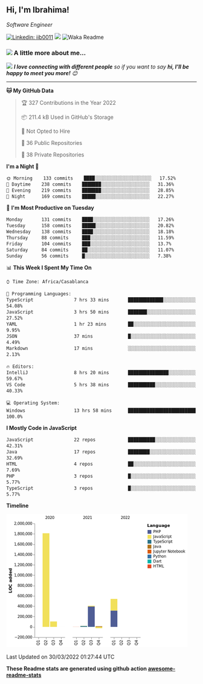 <h2>Hi, I'm Ibrahima! </h2>
<p><em>Software Engineer 
</em></p>


[![Linkedin: iib0011](https://img.shields.io/badge/-iib0011-blue?style=flat-square&logo=Linkedin&logoColor=white&link=https://www.linkedin.com/in/iib0011/)](https://www.linkedin.com/in/iib0011/)
![](https://visitor-badge.glitch.me/badge?page_id=iib0011)
![Waka Readme](https://github.com/iib0011/iib0011/workflows/Waka%20Readme/badge.svg)


### <img src="https://media.giphy.com/media/VgCDAzcKvsR6OM0uWg/giphy.gif" width="50"> A little more about me...  


<img src="https://media.giphy.com/media/LnQjpWaON8nhr21vNW/giphy.gif" width="60"> <em><b>I love connecting with different people</b> so if you want to say <b>hi, I'll be happy to meet you more!</b> 😊</em>

---
<!--START_SECTION:waka-->
**🐱 My GitHub Data** 

> 🏆 327 Contributions in the Year 2022
 > 
> 📦 211.4 kB Used in GitHub's Storage 
 > 
> 🚫 Not Opted to Hire
 > 
> 📜 36 Public Repositories 
 > 
> 🔑 38 Private Repositories  
 > 
**I'm a Night 🦉** 

```text
🌞 Morning    133 commits    ████░░░░░░░░░░░░░░░░░░░░░   17.52% 
🌆 Daytime    238 commits    ███████░░░░░░░░░░░░░░░░░░   31.36% 
🌃 Evening    219 commits    ███████░░░░░░░░░░░░░░░░░░   28.85% 
🌙 Night      169 commits    █████░░░░░░░░░░░░░░░░░░░░   22.27%

```
📅 **I'm Most Productive on Tuesday** 

```text
Monday       131 commits    ████░░░░░░░░░░░░░░░░░░░░░   17.26% 
Tuesday      158 commits    █████░░░░░░░░░░░░░░░░░░░░   20.82% 
Wednesday    138 commits    ████░░░░░░░░░░░░░░░░░░░░░   18.18% 
Thursday     88 commits     ███░░░░░░░░░░░░░░░░░░░░░░   11.59% 
Friday       104 commits    ███░░░░░░░░░░░░░░░░░░░░░░   13.7% 
Saturday     84 commits     ██░░░░░░░░░░░░░░░░░░░░░░░   11.07% 
Sunday       56 commits     █░░░░░░░░░░░░░░░░░░░░░░░░   7.38%

```


📊 **This Week I Spent My Time On** 

```text
⌚︎ Time Zone: Africa/Casablanca

💬 Programming Languages: 
TypeScript               7 hrs 33 mins       █████████████░░░░░░░░░░░░   54.08% 
JavaScript               3 hrs 50 mins       ███████░░░░░░░░░░░░░░░░░░   27.52% 
YAML                     1 hr 23 mins        ██░░░░░░░░░░░░░░░░░░░░░░░   9.95% 
JSON                     37 mins             █░░░░░░░░░░░░░░░░░░░░░░░░   4.49% 
Markdown                 17 mins             ░░░░░░░░░░░░░░░░░░░░░░░░░   2.13%

🔥 Editors: 
IntelliJ                 8 hrs 20 mins       ███████████████░░░░░░░░░░   59.67% 
VS Code                  5 hrs 38 mins       ██████████░░░░░░░░░░░░░░░   40.33%

💻 Operating System: 
Windows                  13 hrs 58 mins      █████████████████████████   100.0%

```

**I Mostly Code in JavaScript** 

```text
JavaScript               22 repos            ██████████░░░░░░░░░░░░░░░   42.31% 
Java                     17 repos            ████████░░░░░░░░░░░░░░░░░   32.69% 
HTML                     4 repos             ██░░░░░░░░░░░░░░░░░░░░░░░   7.69% 
PHP                      3 repos             █░░░░░░░░░░░░░░░░░░░░░░░░   5.77% 
TypeScript               3 repos             █░░░░░░░░░░░░░░░░░░░░░░░░   5.77%

```


**Timeline**

![Chart not found](https://raw.githubusercontent.com/iib0011/iib0011/master/charts/bar_graph.png) 


 Last Updated on 30/03/2022 01:27:44 UTC
<!--END_SECTION:waka-->

**These Readme stats are generated using github action [awesome-readme-stats](https://github.com/iib0011/waka-readme-stats)**
